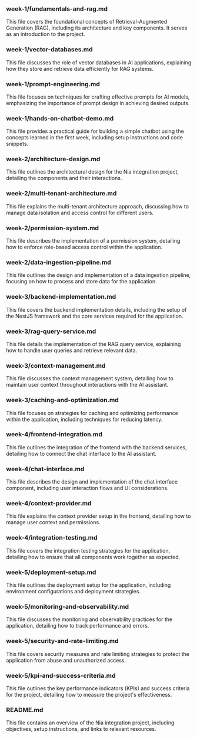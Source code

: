 ### week-1/fundamentals-and-rag.md
This file covers the foundational concepts of Retrieval-Augmented Generation (RAG), including its architecture and key components. It serves as an introduction to the project.

### week-1/vector-databases.md
This file discusses the role of vector databases in AI applications, explaining how they store and retrieve data efficiently for RAG systems.

### week-1/prompt-engineering.md
This file focuses on techniques for crafting effective prompts for AI models, emphasizing the importance of prompt design in achieving desired outputs.

### week-1/hands-on-chatbot-demo.md
This file provides a practical guide for building a simple chatbot using the concepts learned in the first week, including setup instructions and code snippets.

### week-2/architecture-design.md
This file outlines the architectural design for the Nia integration project, detailing the components and their interactions.

### week-2/multi-tenant-architecture.md
This file explains the multi-tenant architecture approach, discussing how to manage data isolation and access control for different users.

### week-2/permission-system.md
This file describes the implementation of a permission system, detailing how to enforce role-based access control within the application.

### week-2/data-ingestion-pipeline.md
This file outlines the design and implementation of a data ingestion pipeline, focusing on how to process and store data for the application.

### week-3/backend-implementation.md
This file covers the backend implementation details, including the setup of the NestJS framework and the core services required for the application.

### week-3/rag-query-service.md
This file details the implementation of the RAG query service, explaining how to handle user queries and retrieve relevant data.

### week-3/context-management.md
This file discusses the context management system, detailing how to maintain user context throughout interactions with the AI assistant.

### week-3/caching-and-optimization.md
This file focuses on strategies for caching and optimizing performance within the application, including techniques for reducing latency.

### week-4/frontend-integration.md
This file outlines the integration of the frontend with the backend services, detailing how to connect the chat interface to the AI assistant.

### week-4/chat-interface.md
This file describes the design and implementation of the chat interface component, including user interaction flows and UI considerations.

### week-4/context-provider.md
This file explains the context provider setup in the frontend, detailing how to manage user context and permissions.

### week-4/integration-testing.md
This file covers the integration testing strategies for the application, detailing how to ensure that all components work together as expected.

### week-5/deployment-setup.md
This file outlines the deployment setup for the application, including environment configurations and deployment strategies.

### week-5/monitoring-and-observability.md
This file discusses the monitoring and observability practices for the application, detailing how to track performance and errors.

### week-5/security-and-rate-limiting.md
This file covers security measures and rate limiting strategies to protect the application from abuse and unauthorized access.

### week-5/kpi-and-success-criteria.md
This file outlines the key performance indicators (KPIs) and success criteria for the project, detailing how to measure the project's effectiveness.

### README.md
This file contains an overview of the Nia integration project, including objectives, setup instructions, and links to relevant resources.
